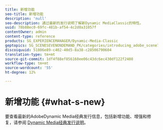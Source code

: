```yaml
---
title: 新增功能
seo-title: 新增功能
description: 'null'
seo-description: 通过最新的发行说明了解新Dynamic MediaClassic的特性。
uuid: 78b88ec0-69fc-481b-af54-4c2d0a31057f
contentOwner: admin
content-type: reference
products: SG_EXPERIENCEMANAGER/Dynamic-Media-Classic
geptopics: SG_SCENESEVENONDEMAND_PK/categories/introducing_adobe_scene7
discoiquuid: 51806e89-c402-40d5-8a38-c28506790604
translation-type: tm+mt
source-git-commit: 1df4f88ef856160ee06c43dc6ec430df122f2408
workflow-type: tm+mt
source-wordcount: '55'
ht-degree: 12%

---
```



# 新增功能 {#what-s-new}

要查看最新的AdobeDynamic Media经典发行信息，包括新增功能、增强和修复，请参阅 [Dynamic Media经典发行说明](https://docs.adobe.com/content/help/en/dynamic-media-developer-resources/release-notes/s7rn2017.html)。
